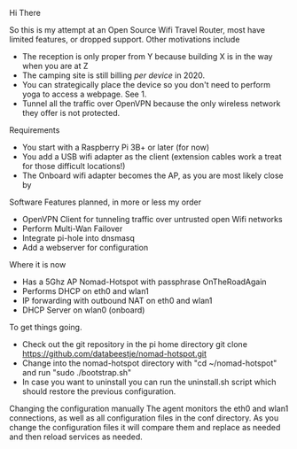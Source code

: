 Hi There

So this is my attempt at an Open Source Wifi Travel Router, most have limited features, or dropped support.
Other motivations include
- The reception is only proper from Y because building X is in the way when you are at Z
- The camping site is still billing *per device* in 2020.
- You can strategically place the device so you don't need to perform yoga to access a webpage. See 1.
- Tunnel all the traffic over OpenVPN because the only wireless network they offer is not protected.

Requirements
- You start with a Raspberry Pi 3B+ or later (for now)
- You add a USB wifi adapter as the client (extension cables work a treat for those difficult locations!)
- The Onboard wifi adapter becomes the AP, as you are most likely close by

Software Features planned, in more or less my order
- OpenVPN Client for tunneling traffic over untrusted open Wifi networks
- Perform Multi-Wan Failover
- Integrate pi-hole into dnsmasq
- Add a webserver for configuration

Where it is now
- Has a 5Ghz AP Nomad-Hotspot with passphrase OnTheRoadAgain
- Performs DHCP on eth0 and wlan1
- IP forwarding with outbound NAT on eth0 and wlan1
- DHCP Server on wlan0 (onboard)

To get things going.

- Check out the git repository in the pi home directory
git clone https://github.com/databeestje/nomad-hotspot.git
- Change into the nomad-hotspot directory with "cd ~/nomad-hotspot" and run "sudo ./bootstrap.sh"
- In case you want to uninstall you can run the uninstall.sh script which should restore the previous configuration.

Changing the configuration manually
The agent monitors the eth0 and wlan1 connections, as well as all configuration files in the conf directory.
As you change the configuration files it will compare them and replace as needed and then reload services as needed.
